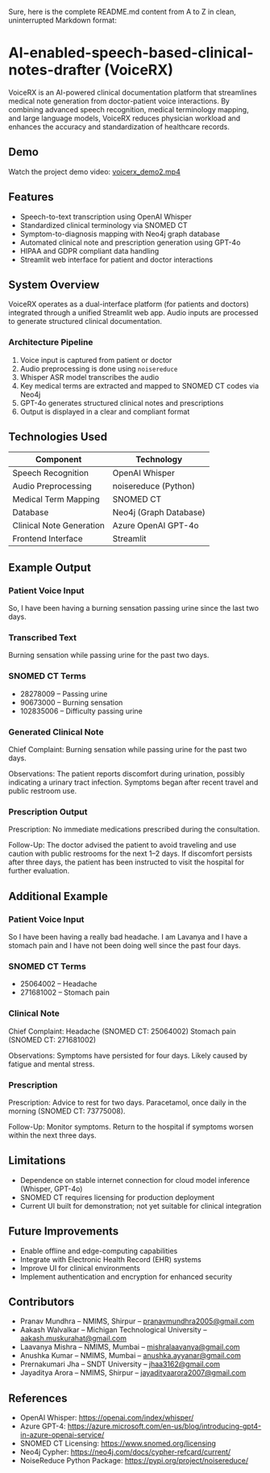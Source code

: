 Sure, here is the complete README.md content from A to Z in clean, uninterrupted Markdown format:

# AI-enabled-speech-based-clinical-notes-drafter (VoiceRX)

VoiceRX is an AI-powered clinical documentation platform that streamlines medical note generation from doctor-patient voice interactions. By combining advanced speech recognition, medical terminology mapping, and large language models, VoiceRX reduces physician workload and enhances the accuracy and standardization of healthcare records.

## Demo

Watch the project demo video: [voicerx_demo2.mp4](./voicerx%20demo.mp4)

## Features

- Speech-to-text transcription using OpenAI Whisper
- Standardized clinical terminology via SNOMED CT
- Symptom-to-diagnosis mapping with Neo4j graph database
- Automated clinical note and prescription generation using GPT-4o
- HIPAA and GDPR compliant data handling
- Streamlit web interface for patient and doctor interactions

## System Overview

VoiceRX operates as a dual-interface platform (for patients and doctors) integrated through a unified Streamlit web app. Audio inputs are processed to generate structured clinical documentation.

### Architecture Pipeline

1. Voice input is captured from patient or doctor
2. Audio preprocessing is done using `noisereduce`
3. Whisper ASR model transcribes the audio
4. Key medical terms are extracted and mapped to SNOMED CT codes via Neo4j
5. GPT-4o generates structured clinical notes and prescriptions
6. Output is displayed in a clear and compliant format

## Technologies Used

| Component                | Technology                     |
|--------------------------|--------------------------------|
| Speech Recognition       | OpenAI Whisper                 |
| Audio Preprocessing      | noisereduce (Python)           |
| Medical Term Mapping     | SNOMED CT                      |
| Database                 | Neo4j (Graph Database)         |
| Clinical Note Generation | Azure OpenAI GPT-4o            |
| Frontend Interface       | Streamlit                      |

## Example Output

### Patient Voice Input

So, I have been having a burning sensation passing urine since the last two days.

### Transcribed Text

Burning sensation while passing urine for the past two days.

### SNOMED CT Terms

- 28278009 – Passing urine
- 90673000 – Burning sensation
- 102835006 – Difficulty passing urine

### Generated Clinical Note

Chief Complaint:
Burning sensation while passing urine for the past two days.

Observations:
The patient reports discomfort during urination, possibly indicating a urinary tract infection. Symptoms began after recent travel and public restroom use.

### Prescription Output

Prescription:
No immediate medications prescribed during the consultation.

Follow-Up:
The doctor advised the patient to avoid traveling and use caution with public restrooms for the next 1–2 days. If discomfort persists after three days, the patient has been instructed to visit the hospital for further evaluation.

## Additional Example

### Patient Voice Input

So I have been having a really bad headache. I am Lavanya and I have a stomach pain and I have not been doing well since the past four days.

### SNOMED CT Terms

- 25064002 – Headache
- 271681002 – Stomach pain

### Clinical Note

Chief Complaint:
Headache (SNOMED CT: 25064002)
Stomach pain (SNOMED CT: 271681002)

Observations:
Symptoms have persisted for four days. Likely caused by fatigue and mental stress.

### Prescription

Prescription:
Advice to rest for two days. Paracetamol, once daily in the morning (SNOMED CT: 73775008).

Follow-Up:
Monitor symptoms. Return to the hospital if symptoms worsen within the next three days.

## Limitations

- Dependence on stable internet connection for cloud model inference (Whisper, GPT-4o)
- SNOMED CT requires licensing for production deployment
- Current UI built for demonstration; not yet suitable for clinical integration

## Future Improvements

- Enable offline and edge-computing capabilities
- Integrate with Electronic Health Record (EHR) systems
- Improve UI for clinical environments
- Implement authentication and encryption for enhanced security

## Contributors

- Pranav Mundhra – NMIMS, Shirpur – pranavmundhra2005@gmail.com
- Aakash Walvalkar – Michigan Technological University – aakash.muskurahat@gmail.com
- Laavanya Mishra – NMIMS, Mumbai – mishralaavanya@gmail.com
- Anushka Kumar – NMIMS, Mumbai – anushka.ayyanar@gmail.com
- Prernakumari Jha – SNDT University – jhaa3162@gmail.com
- Jayaditya Arora – NMIMS, Shirpur – jayadityaarora2007@gmail.com

## References

- OpenAI Whisper: https://openai.com/index/whisper/
- Azure GPT-4: https://azure.microsoft.com/en-us/blog/introducing-gpt4-in-azure-openai-service/
- SNOMED CT Licensing: https://www.snomed.org/licensing
- Neo4j Cypher: https://neo4j.com/docs/cypher-refcard/current/
- NoiseReduce Python Package: https://pypi.org/project/noisereduce/
